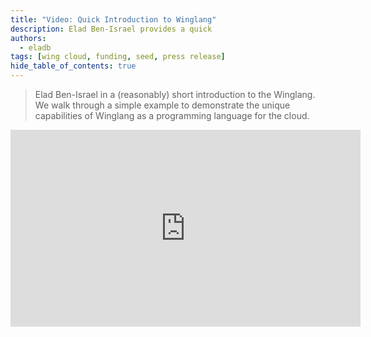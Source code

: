 ```yaml
---
title: "Video: Quick Introduction to Winglang"
description: Elad Ben-Israel provides a quick 
authors: 
  - eladb
tags: [wing cloud, funding, seed, press release]
hide_table_of_contents: true
---
```


> Elad Ben-Israel in a (reasonably) short introduction to the Winglang. We walk through a simple
> example to demonstrate the unique capabilities of Winglang as a programming language for the
> cloud.

<!--truncate-->

<iframe width="560" height="315" src="https://www.youtube.com/embed/5_RhWwgGue0" title="YouTube video player" frameborder="0" allow="accelerometer; autoplay; clipboard-write; encrypted-media; gyroscope; picture-in-picture; web-share" allowfullscreen></iframe>

